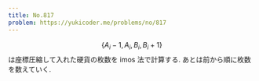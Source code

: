 ```yaml
---
title: No.817
problem: https://yukicoder.me/problems/no/817
---
```

$$ \{ A_i-1, A_i, B_i, B_i+1 \} $$ は座標圧縮して入れた硬貨の枚数を imos 法で計算する. あとは前から順に枚数を数えていく.
